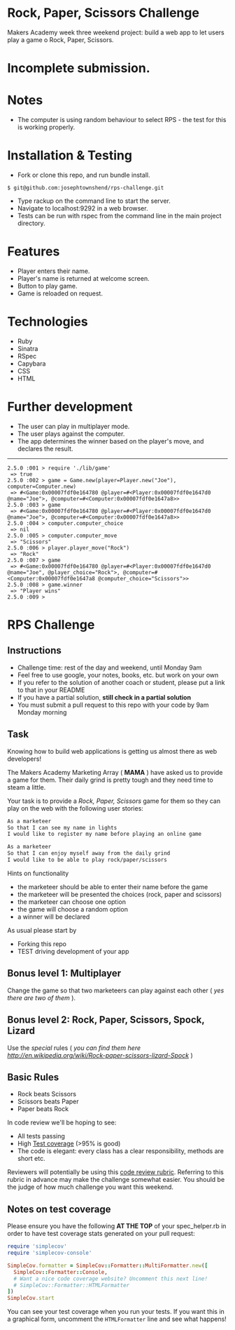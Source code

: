 # Rock, Paper, Scissors Challenge

Makers Academy week three weekend project: build a web app to let users play a game o Rock, Paper, Scissors.

# Incomplete submission.

# Notes

- The computer is using random behaviour to select RPS - the test for this is working properly.

# Installation & Testing

- Fork or clone this repo, and run bundle install.
```
$ git@github.com:josephtownshend/rps-challenge.git
```
- Type rackup on the command line to start the server.
- Navigate to localhost:9292 in a web browser.
- Tests can be run with rspec from the command line in the main project directory.

# Features

- Player enters their name.
- Player's name is returned at welcome screen.
- Button to play game.
- Game is reloaded on request.

# Technologies

- Ruby
- Sinatra
- RSpec
- Capybara
- CSS
- HTML

# Further development

- The user can play in multiplayer mode.
- The user plays against the computer.
- The app determines the winner based on the player's move, and declares the result.

---------------------------------------------------------------------------------------------------
```
2.5.0 :001 > require './lib/game'
 => true
2.5.0 :002 > game = Game.new(player=Player.new("Joe"), computer=Computer.new)
 => #<Game:0x00007fdf0e164780 @player=#<Player:0x00007fdf0e1647d0 @name="Joe">, @computer=#<Computer:0x00007fdf0e1647a8>>
2.5.0 :003 > game
 => #<Game:0x00007fdf0e164780 @player=#<Player:0x00007fdf0e1647d0 @name="Joe">, @computer=#<Computer:0x00007fdf0e1647a8>>
2.5.0 :004 > computer.computer_choice
 => nil
2.5.0 :005 > computer.computer_move
 => "Scissors"
2.5.0 :006 > player.player_move("Rock")
 => "Rock"
2.5.0 :007 > game
 => #<Game:0x00007fdf0e164780 @player=#<Player:0x00007fdf0e1647d0 @name="Joe", @player_choice="Rock">, @computer=#<Computer:0x00007fdf0e1647a8 @computer_choice="Scissors">>
2.5.0 :008 > game.winner
 => "Player wins"
2.5.0 :009 >
```

# RPS Challenge

Instructions
-------

* Challenge time: rest of the day and weekend, until Monday 9am
* Feel free to use google, your notes, books, etc. but work on your own
* If you refer to the solution of another coach or student, please put a link to that in your README
* If you have a partial solution, **still check in a partial solution**
* You must submit a pull request to this repo with your code by 9am Monday morning

Task
----

Knowing how to build web applications is getting us almost there as web developers!

The Makers Academy Marketing Array ( **MAMA** ) have asked us to provide a game for them. Their daily grind is pretty tough and they need time to steam a little.

Your task is to provide a _Rock, Paper, Scissors_ game for them so they can play on the web with the following user stories:

```sh
As a marketeer
So that I can see my name in lights
I would like to register my name before playing an online game

As a marketeer
So that I can enjoy myself away from the daily grind
I would like to be able to play rock/paper/scissors
```

Hints on functionality

- the marketeer should be able to enter their name before the game
- the marketeer will be presented the choices (rock, paper and scissors)
- the marketeer can choose one option
- the game will choose a random option
- a winner will be declared


As usual please start by

* Forking this repo
* TEST driving development of your app


## Bonus level 1: Multiplayer

Change the game so that two marketeers can play against each other ( _yes there are two of them_ ).

## Bonus level 2: Rock, Paper, Scissors, Spock, Lizard

Use the _special_ rules ( _you can find them here http://en.wikipedia.org/wiki/Rock-paper-scissors-lizard-Spock_ )

## Basic Rules

- Rock beats Scissors
- Scissors beats Paper
- Paper beats Rock

In code review we'll be hoping to see:

* All tests passing
* High [Test coverage](https://github.com/makersacademy/course/blob/master/pills/test_coverage.md) (>95% is good)
* The code is elegant: every class has a clear responsibility, methods are short etc.

Reviewers will potentially be using this [code review rubric](docs/review.md).  Referring to this rubric in advance may make the challenge somewhat easier.  You should be the judge of how much challenge you want this weekend.

Notes on test coverage
----------------------

Please ensure you have the following **AT THE TOP** of your spec_helper.rb in order to have test coverage stats generated
on your pull request:

```ruby
require 'simplecov'
require 'simplecov-console'

SimpleCov.formatter = SimpleCov::Formatter::MultiFormatter.new([
  SimpleCov::Formatter::Console,
  # Want a nice code coverage website? Uncomment this next line!
  # SimpleCov::Formatter::HTMLFormatter
])
SimpleCov.start
```

You can see your test coverage when you run your tests. If you want this in a graphical form, uncomment the `HTMLFormatter` line and see what happens!

